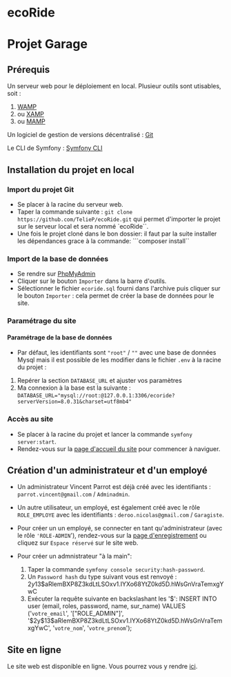 # ecoRide
# Projet Garage

## Prérequis

Un serveur web pour le déploiement en local. Plusieur outils sont utisables, soit :
1. [WAMP](https://www.wampserver.com/)
2. ou [XAMP](https://www.apachefriends.org/fr/index.html)
3. ou [MAMP](https://www.mamp.info/en/downloads/)

Un logiciel de gestion de versions décentralisé :
   [Git](https://git-scm.com/downloads)

Le CLI de Symfony : [Symfony CLI](https://symfony.com/download)

## Installation du projet en local

### Import du projet Git

* Se placer à la racine du serveur web.
* Taper la commande suivante : 
  ```git clone https://github.com/TelieP/ecoRide.git``` qui permet d'importer le projet sur le serveur local et sera nommé `ecoRide``.
* Une fois le projet cloné dans le bon dossier: il faut par la suite installer les dépendances grace à la commande: ```composer install``

### Import de la base de données

* Se rendre sur [PhpMyAdmin](http://localhost/phpmyadmin/)
* Cliquer sur le bouton `Importer` dans la barre d'outils.
* Sélectionner le fichier `ecoride.sql` fourni dans l'archive puis cliquer sur le bouton `Importer` : cela permet de créer la base de données pour le site.

### Paramétrage du site

#### Paramétrage de la base de données
* Par défaut, les identifiants sont `"root"` / `""` avec une base de données Mysql mais il est possible de les modifier dans le fichier `.env` à la racine du projet :
1. Repérer la section `DATABASE_URL` et ajuster vos paramètres
2. Ma connexion à la base est la suivante : `DATABASE_URL="mysql://root:@127.0.0.1:3306/ecoride?serverVersion=8.0.31&charset=utf8mb4"`

### Accès au site
* Se placer à la racine du projet et lancer la commande `symfony server:start`.
* Rendez-vous sur la [page d'accueil du site](http://localhost:8000) pour commencer à naviguer.

## Création d'un administrateur et d'un employé
* Un administrateur Vincent Parrot est déjà créé avec les identifiants : `parrot.vincent@gmail.com` / `Adminadmin`.
* Un autre utilisateur, un employé, est également créé avec le rôle `ROLE_EMPLOYE` avec les identifiants : `deroo.nicolas@gmail.com` / `Garagiste`.
* Pour créer un un employé, se connecter en tant qu'administrateur (avec le rôle `'ROLE-ADMIN`'), rendez-vous sur la [page d'enregistrement](https://localhost:8000/register) ou cliquez sur `Espace réservé` sur le site web.

* Pour créer un admnistrateur "à la main":
  1. Taper la commande `symfony console security:hash-password`.
  2. Un `Password hash` du type suivant vous est renvoyé : $2y$13$aRlemBXP8Z3kdLtLSOxv1.IYXo68YtZ0kd5D.hWsGnVraTemxgYwC
  3. Exécuter la requête suivante en backslashant les '$':
    INSERT INTO user (email, roles, password, name, sur_name) VALUES ('`votre_email`', '[\"ROLE_ADMIN\"]',
  '\$2y\$13\$aRlemBXP8Z3kdLtLSOxv1.IYXo68YtZ0kd5D.hWsGnVraTemxgYwC', '`votre_nom`', '`votre_prenom`');


## Site en ligne
Le site web est disponible en ligne. Vous pourrez vous y rendre [ici](https://garage.deroonicolas.eu/).